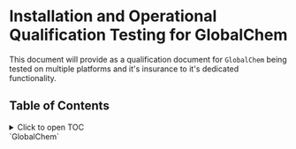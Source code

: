 Installation and Operational Qualification Testing for GlobalChem
=================================================================

This document will provide as a qualification document for `GlobalChem` being tested on multiple platforms and it's insurance
to it's dedicated functionality. 

## Table of Contents

<details>
 <summary>Click to open TOC</summary>

- [Introduction](#introduction)
- [System Architecture](#system-architecture)
- [GlobalChem Installation Qualifications - System Tests](#features)
- [GlobalChem Core Operational Qualifications - System Tests](#features)
- [Summary of Findings](#features)

</details>
`GlobalChem`